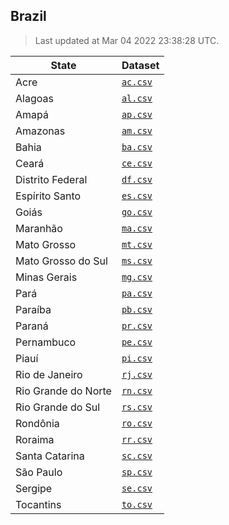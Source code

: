 ## Brazil

> Last updated at Mar 04 2022 23:38:28 UTC.


| State               | Dataset            |
| ------------------- | ------------------ |
| Acre                | [`ac.csv`](ac.csv) |
| Alagoas             | [`al.csv`](al.csv) |
| Amapá               | [`ap.csv`](ap.csv) |
| Amazonas            | [`am.csv`](am.csv) |
| Bahia               | [`ba.csv`](ba.csv) |
| Ceará               | [`ce.csv`](ce.csv) |
| Distrito Federal    | [`df.csv`](df.csv) |
| Espírito Santo      | [`es.csv`](es.csv) |
| Goiás               | [`go.csv`](go.csv) |
| Maranhão            | [`ma.csv`](ma.csv) |
| Mato Grosso         | [`mt.csv`](mt.csv) |
| Mato Grosso do Sul  | [`ms.csv`](ms.csv) |
| Minas Gerais        | [`mg.csv`](mg.csv) |
| Pará                | [`pa.csv`](pa.csv) |
| Paraíba             | [`pb.csv`](pb.csv) |
| Paraná              | [`pr.csv`](pr.csv) |
| Pernambuco          | [`pe.csv`](pe.csv) |
| Piauí               | [`pi.csv`](pi.csv) |
| Rio de Janeiro      | [`rj.csv`](rj.csv) |
| Rio Grande do Norte | [`rn.csv`](rn.csv) |
| Rio Grande do Sul   | [`rs.csv`](rs.csv) |
| Rondônia            | [`ro.csv`](ro.csv) |
| Roraima             | [`rr.csv`](rr.csv) |
| Santa Catarina      | [`sc.csv`](sc.csv) |
| São Paulo           | [`sp.csv`](sp.csv) |
| Sergipe             | [`se.csv`](se.csv) |
| Tocantins           | [`to.csv`](to.csv) |
